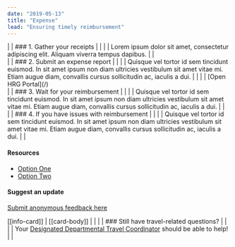 ```yaml
---
date: "2019-05-13"
title: "Expense"
lead: "Ensuring timely reimbursement"
---
```




<div class="card px-4 pt-4 my-4 bg-light">
    <div class="row">
        <div class="col-sm-8">
| | ### 1. Gather your receipts
| |
| | Lorem ipsum dolor sit amet, consectetur adipiscing elit. Aliquam viverra tempus dapibus.
| |

<div class="card px-4 pt-4 my-4 bg-light">
    <div class="row">
        <div class="col-sm-8">
| | ### 2. Submit an expense report
| |
| | Quisque vel tortor id sem tincidunt euismod. In sit amet ipsum non diam ultricies vestibulum sit amet vitae mi. Etiam augue diam, convallis cursus sollicitudin ac, iaculis a dui.
| |
| | [Open HRG Portal](/)

<div class="card px-4 pt-4 my-4 bg-light">
    <div class="row">
        <div class="col-sm-8">
| | ### 3. Wait for your reimbursement
| |
| | Quisque vel tortor id sem tincidunt euismod. In sit amet ipsum non diam ultricies vestibulum sit amet vitae mi. Etiam augue diam, convallis cursus sollicitudin ac, iaculis a dui.
| |

<div class="card px-4 pt-4 my-4 bg-light">
    <div class="row">
        <div class="col-sm-8">
| | ### 4. If you have issues with reimbursement
| |
| | Quisque vel tortor id sem tincidunt euismod. In sit amet ipsum non diam ultricies vestibulum sit amet vitae mi. Etiam augue diam, convallis cursus sollicitudin ac, iaculis a dui.
| |



<section class="content-right col-xs-6 col-md-4" id="sidebar">

#### Resources
* [Option One](/)
* [Option Two](/)

#### Suggest an update
[Submit anonymous feedback here](https://docs.google.com/forms/d/e/1FAIpQLSf9y3VY3ADLpQ4kQLGvOo4cIdEEi5Hs3en-0lWRc4wQeTRheg/viewform)

[[info-card]]
| [[card-body]]
| |
| | ### Still have travel-related questions?
| |
| | Your [Designated Departmental Travel Coordinator](https://www.tbs-sct.gc.ca/ap/list-liste/dtc-cmv-eng.asp) should be able to help!
| |

</section>
